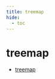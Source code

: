 ```yaml
---
title: treemap
hide:
  - toc
---
```


# treemap

- [treemap](/data-library/treemap.md)  
  <small></small>